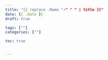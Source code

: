 ```yaml
---
title: "{{ replace .Name "-" " " | title }}"
date: {{ .Date }}
draft: true

tags: [""]
categories: [""]

toc: true


---
```


